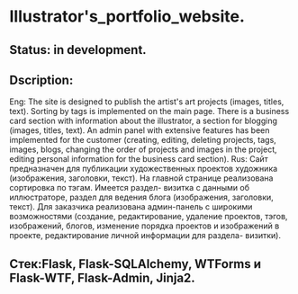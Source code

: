 # Illustrator's_portfolio_website.
## Status: in development.
## Dscription:
Eng:
The site is designed to publish the artist's art projects (images, titles, text). Sorting by tags is implemented on the main page. There is a business card section with information about the illustrator, a section for blogging (images, titles, text). An admin panel with extensive features has been implemented for the customer (creating, editing, deleting projects, tags, images, blogs, changing the order of projects and images in the project, editing personal information for the business card section).
Rus:
Сайт предназначен для публикации художественных проектов художника (изображения, заголовки, текст). На главной странице реализована сортировка по тэгам. Имеется раздел- визитка с данными об иллюстраторе, раздел для ведения блога (изображения, заголовки, текст). Для заказчика реализована админ-панель с широкими возможностями (создание, редактирование, удаление проектов, тэгов, изображений, блогов, изменение порядка проектов и изображений в проекте, редактирование личной информации для раздела- визитки).

## Стек:Flask, Flask-SQLAlchemy, WTForms и Flask-WTF, Flask-Admin, Jinja2.
